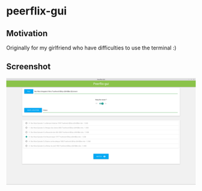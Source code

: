 # peerflix-gui

## Motivation

Originally for my girlfriend who have difficulties to use the terminal :)

## Screenshot

![screenshot](screenshot.png)
